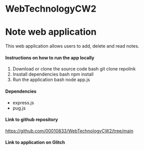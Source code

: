 # WebTechnologyCW2
# Note web application
This web application allows users to add, delete and read notes.

#### Instructions on how to run the app locally
1. Download or clone the source code
bash
git clone repolink
2. Insstall dependencies
bash
npm install
3. Run the application
bash
node app.js
#### Dependencies
- express.js
- pug.js

#### Link to github repository 
https://github.com/00010833/WebTechnologyCW2/tree/main


#### Link to application on Glitch
